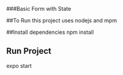 ###Basic Form with State

##To Run
this project uses nodejs and mpm

##Install dependencies
 npm install

## Run Project
expo start